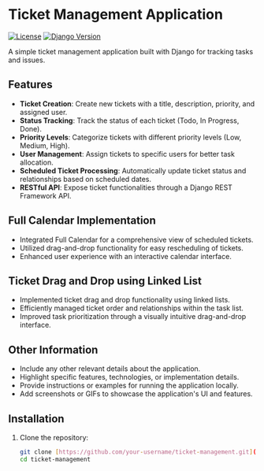 # Ticket Management Application

[![License](https://img.shields.io/badge/license-MIT-blue.svg)](LICENSE)
[![Django Version](https://img.shields.io/badge/Django-3.0+-brightgreen.svg)](https://www.djangoproject.com/)

A simple ticket management application built with Django for tracking tasks and issues.

## Features

- **Ticket Creation**: Create new tickets with a title, description, priority, and assigned user.
- **Status Tracking**: Track the status of each ticket (Todo, In Progress, Done).
- **Priority Levels**: Categorize tickets with different priority levels (Low, Medium, High).
- **User Management**: Assign tickets to specific users for better task allocation.
- **Scheduled Ticket Processing**: Automatically update ticket status and relationships based on scheduled dates.
- **RESTful API**: Expose ticket functionalities through a Django REST Framework API.

## Full Calendar Implementation

- Integrated Full Calendar for a comprehensive view of scheduled tickets.
- Utilized drag-and-drop functionality for easy rescheduling of tickets.
- Enhanced user experience with an interactive calendar interface.

## Ticket Drag and Drop using Linked List

- Implemented ticket drag and drop functionality using linked lists.
- Efficiently managed ticket order and relationships within the task list.
- Improved task prioritization through a visually intuitive drag-and-drop interface.

## Other Information

- Include any other relevant details about the application.
- Highlight specific features, technologies, or implementation details.
- Provide instructions or examples for running the application locally.
- Add screenshots or GIFs to showcase the application's UI and features.

## Installation

1. Clone the repository:

   ```bash
   git clone [https://github.com/your-username/ticket-management.git](https://github.com/Jagamohan-81/ticket-management)https://github.com/Jagamohan-81/ticket-management
   cd ticket-management
